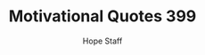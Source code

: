 ---
image: /assets/img/mq/mq_399_edison.png
title: Motivational Quotes 399
categories:
  - Motivational Quotes
author: Hope Staff
notes: Motivational Quotes 399
embed: >-
  EMBED_GOES_HERE
transcript: >-
  SOME LINES OF TEXT START HERE
---